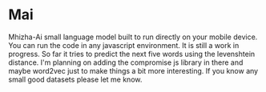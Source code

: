 # Mai
Mhizha-Ai small language model built to run directly on your mobile device.
You can run the code in any javascript environment. It is still a work in progress. So far it tries to predict the next five words using the levenshtein distance. I'm planning on adding the compromise js library in there and maybe word2vec just to make things a bit more interesting. If you know any small good datasets please let me know.
